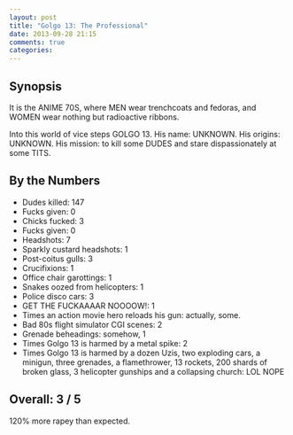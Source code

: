 ```yaml
---
layout: post
title: "Golgo 13: The Professional"
date: 2013-09-28 21:15
comments: true
categories: 
---
```


Synopsis
--------

It is the ANIME 70S, where MEN wear trenchcoats and fedoras, and WOMEN wear nothing but radioactive ribbons.

Into this world of vice steps GOLGO 13. His name: UNKNOWN. His origins: UNKNOWN. His mission: to kill some DUDES and stare dispassionately at some TITS.

By the Numbers
--------------

* Dudes killed: 147
* Fucks given: 0
* Chicks fucked: 3
* Fucks given: 0
* Headshots: 7
* Sparkly custard headshots: 1
* Post-coitus gulls: 3
* Crucifixions: 1
* Office chair garottings: 1
* Snakes oozed from helicopters: 1
* Police disco cars: 3
* GET THE FUCKAAAAR NOOOOW!: 1
* Times an action movie hero reloads his gun: actually, some.
* Bad 80s flight simulator CGI scenes: 2
* Grenade beheadings: somehow, 1
* Times Golgo 13 is harmed by a metal spike: 2
* Times Golgo 13 is harmed by a dozen Uzis, two exploding cars, a minigun, three grenades, a flamethrower, 13 rockets, 200 shards of broken glass, 3 helicopter gunships and a collapsing church: LOL NOPE

Overall: 3 / 5
--------------

120% more rapey than expected.
